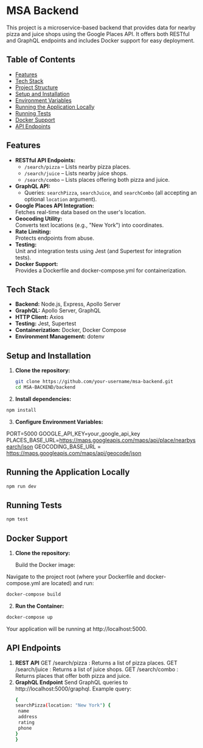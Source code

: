 # MSA Backend

This project is a microservice-based backend that provides data for nearby pizza and juice shops using the Google Places API. It offers both RESTful and GraphQL endpoints and includes Docker support for easy deployment.

## Table of Contents

- [Features](#features)
- [Tech Stack](#tech-stack)
- [Project Structure](#project-structure)
- [Setup and Installation](#setup-and-installation)
- [Environment Variables](#environment-variables)
- [Running the Application Locally](#running-the-application-locally)
- [Running Tests](#running-tests)
- [Docker Support](#docker-support)
- [API Endpoints](#api-endpoints)

## Features

- **RESTful API Endpoints:**
  - `/search/pizza` – Lists nearby pizza places.
  - `/search/juice` – Lists nearby juice shops.
  - `/search/combo` – Lists places offering both pizza and juice.
- **GraphQL API:**
  - Queries: `searchPizza`, `searchJuice`, and `searchCombo` (all accepting an optional `location` argument).
- **Google Places API Integration:**  
  Fetches real-time data based on the user's location.
- **Geocoding Utility:**  
  Converts text locations (e.g., "New York") into coordinates.
- **Rate Limiting:**  
  Protects endpoints from abuse.
- **Testing:**  
  Unit and integration tests using Jest (and Supertest for integration tests).
- **Docker Support:**  
  Provides a Dockerfile and docker-compose.yml for containerization.

## Tech Stack

- **Backend:** Node.js, Express, Apollo Server
- **GraphQL:** Apollo Server, GraphQL
- **HTTP Client:** Axios
- **Testing:** Jest, Supertest
- **Containerization:** Docker, Docker Compose
- **Environment Management:** dotenv

## Setup and Installation

1. **Clone the repository:**

   ```bash
   git clone https://github.com/your-username/msa-backend.git
   cd MSA-BACKEND/backend

   ```

2. **Install dependencies:**

```bash
npm install
```

3. **Configure Environment Variables:**

PORT=5000
GOOGLE_API_KEY=your_google_api_key
PLACES_BASE_URL=https://maps.googleapis.com/maps/api/place/nearbysearch/json
GEOCODING_BASE_URL = https://maps.googleapis.com/maps/api/geocode/json

## Running the Application Locally

```bash
npm run dev
```

## Running Tests

```bash
npm test
```

## Docker Support

1. **Clone the repository:**

   Build the Docker image:

Navigate to the project root (where your Dockerfile and docker-compose.yml are located) and run:

```bash
docker-compose build
```

2. **Run the Container:**

```bash
docker-compose up
```

Your application will be running at http://localhost:5000.

## API Endpoints

1. **REST API**
   GET /search/pizza : Returns a list of pizza places.
   GET /search/juice : Returns a list of juice shops.
   GET /search/combo : Returns places that offer both pizza and juice.
2. **GraphQL Endpoint**
   Send GraphQL queries to http://localhost:5000/graphql.
   Example query:
   ```bash
   {
   searchPizza(location: "New York") {
    name
    address
    rating
    phone
   }
   }
   ```
